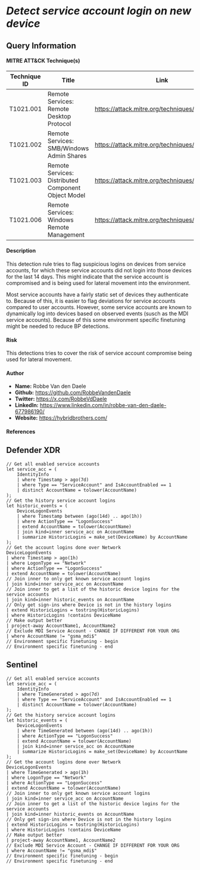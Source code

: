 # *Detect service account login on new device*

## Query Information

#### MITRE ATT&CK Technique(s)

| Technique ID | Title    | Link    |
| ---  | --- | --- |
| T1021.001 | Remote Services: Remote Desktop Protocol | https://attack.mitre.org/techniques/T1021/001/ |
| T1021.002 | Remote Services: SMB/Windows Admin Shares | https://attack.mitre.org/techniques/T1021/002/ |
| T1021.003 | Remote Services: Distributed Component Object Model | https://attack.mitre.org/techniques/T1021/003/ |
| T1021.006 | Remote Services: Windows Remote Management | https://attack.mitre.org/techniques/T1021/006/ |

#### Description
This detection rule tries to flag suspicious logins on devices from service accounts, for which these service accounts did not login into those devices for the last 14 days. This might indicate that the service account is compromised and is being used for lateral movement into the environment.

Most service accounts have a fairly static set of devices they authenticate to. Because of this, it is easier to flag deviations for service accounts compared to user accounts. However, some service accounts are known to dynamically log into devices based on observed events (susch as the MDI service accounts). Because of this some environment specific finetuning might be needed to reduce BP detections.

#### Risk
This detections tries to cover the risk of service account compromise being used for lateral movement.

#### Author <Optional>
- **Name:** Robbe Van den Daele
- **Github:** https://github.com/RobbeVandenDaele
- **Twitter:** https://x.com/RobbeVdDaele
- **LinkedIn:** https://www.linkedin.com/in/robbe-van-den-daele-677986190/
- **Website:** https://hybridbrothers.com/

#### References

## Defender XDR
```KQL
// Get all enabled service accounts
let service_acc = (
    IdentityInfo
    | where Timestamp > ago(7d)
    | where Type == "ServiceAccount" and IsAccountEnabled == 1
    | distinct AccountName = tolower(AccountName)
);
// Get the history service account logins
let historic_events = (
    DeviceLogonEvents
    | where Timestamp between (ago(14d) .. ago(1h))
    | where ActionType == "LogonSuccess"
    | extend AccountName = tolower(AccountName)
    | join kind=inner service_acc on AccountName
    | summarize HistoricLogins = make_set(DeviceName) by AccountName
);
// Get the account logins done over Network
DeviceLogonEvents
| where Timestamp > ago(1h)
| where LogonType == "Network"
| where ActionType == "LogonSuccess"
| extend AccountName = tolower(AccountName)
// Join inner to only get known service account logins
| join kind=inner service_acc on AccountName
// Join inner to get a list of the historic device logins for the service accounts
| join kind=inner historic_events on AccountName
// Only get sign-ins where Device is not in the history logins
| extend HistoricLogins = tostring(HistoricLogins)
| where HistoricLogins !contains DeviceName
// Make output better
| project-away AccountName1, AccountName2
// Exclude MDI Service Account - CHANGE IF DIFFERENT FOR YOUR ORG
| where AccountName != "gsma_mdi$"
// Environment specific finetuning - begin
// Environment specific finetuning - end
```

## Sentinel
```KQL
// Get all enabled service accounts
let service_acc = (
    IdentityInfo
    | where TimeGenerated > ago(7d)
    | where Type == "ServiceAccount" and IsAccountEnabled == 1
    | distinct AccountName = tolower(AccountName)
);
// Get the history service account logins
let historic_events = (
    DeviceLogonEvents
    | where TimeGenerated between (ago(14d) .. ago(1h))
    | where ActionType == "LogonSuccess"
    | extend AccountName = tolower(AccountName)
    | join kind=inner service_acc on AccountName
    | summarize HistoricLogins = make_set(DeviceName) by AccountName
);
// Get the account logins done over Network
DeviceLogonEvents
| where TimeGenerated > ago(1h)
| where LogonType == "Network"
| where ActionType == "LogonSuccess"
| extend AccountName = tolower(AccountName)
// Join inner to only get known service account logins
| join kind=inner service_acc on AccountName
// Join inner to get a list of the historic device logins for the service accounts
| join kind=inner historic_events on AccountName
// Only get sign-ins where Device is not in the history logins
| extend HistoricLogins = tostring(HistoricLogins)
| where HistoricLogins !contains DeviceName
// Make output better
| project-away AccountName1, AccountName2
// Exclude MDI Service Account - CHANGE IF DIFFERENT FOR YOUR ORG
| where AccountName != "gsma_mdi$"
// Environment specific finetuning - begin
// Environment specific finetuning - end
```